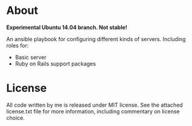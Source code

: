 About
================================================================================

**Experimental Ubuntu 14.04 branch. Not stable!**

An ansible playbook for configuring different kinds of servers. Including roles
for:

- Basic server
- Ruby on Rails support packages

License
================================================================================

All code written by me is released under MIT license. See the attached
license.txt file for more information, including commentary on license choice.
